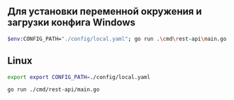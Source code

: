 ## Для установки переменной окружения и загрузки конфига Windows

```sh
$env:CONFIG_PATH="./config/local.yaml"; go run .\cmd\rest-api\main.go
```

## Linux 

```sh
export export CONFIG_PATH=./config/local.yaml
```
```sh
go run ./cmd/rest-api/main.go
```